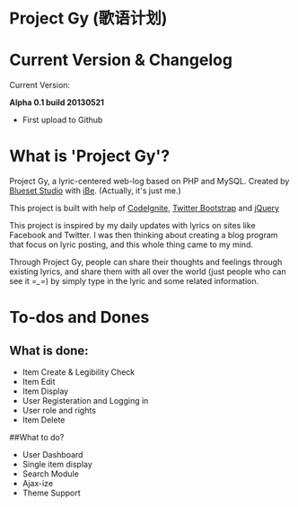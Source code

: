 Project Gy (歌语计划)
==========

# Current Version & Changelog

Current Version:

__Alpha 0.1 build 20130521__
* First upload to Github

# What is 'Project Gy'?
Project Gy, a lyric-centered web-log based on PHP and MySQL. Created by [Blueset Studio](http://1a23.com) with [iBe](http://ilove.1a23.com). (Actually, it's just me.)

This project is built with help of [CodeIgnite](https://github.com/EllisLab/CodeIgniter/), [Twitter Bootstrap](https://github.com/twitter/bootstrap) and [jQuery](https://github.com/jquery/jquery)

This project is inspired by my daily updates with lyrics on sites like Facebook and Twitter. I was then thinking about creating a blog program that focus on lyric posting, and this whole thing came to my mind. 

Through Project Gy, people can share their thoughts and feelings through existing lyrics, and share them with all over the world (just people who can see it *=_=*) by simply type in the lyric and some related information. 

# To-dos and Dones
## What is done:
* Item Create & Legibility Check
* Item Edit
* Item Display
* User Registeration and Logging in
* User role and rights
* Item Delete

##What to do?
* User Dashboard
* Single item display
* Search Module
* Ajax-ize
* Theme Support